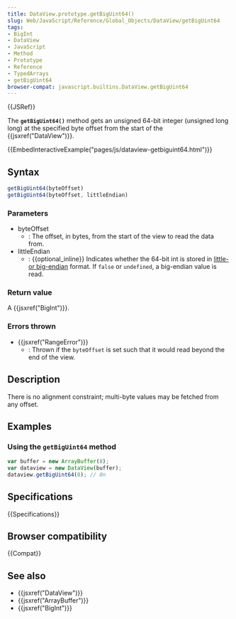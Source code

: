 ```yaml
---
title: DataView.prototype.getBigUint64()
slug: Web/JavaScript/Reference/Global_Objects/DataView/getBigUint64
tags:
- BigInt
- DataView
- JavaScript
- Method
- Prototype
- Reference
- TypedArrays
- getBigUint64
browser-compat: javascript.builtins.DataView.getBigUint64
---
```

{{JSRef}}

The **`getBigUint64()`** method gets an unsigned 64-bit integer (unsigned long
long) at the specified byte offset from the start of the
{{jsxref("DataView")}}.

{{EmbedInteractiveExample("pages/js/dataview-getbiguint64.html")}}

## Syntax

```js
getBigUint64(byteOffset)
getBigUint64(byteOffset, littleEndian)
```

### Parameters

*   byteOffset
    *   : The offset, in bytes, from the start of the view to read the data from.
*   littleEndian
    *   : {{optional_inline}} Indicates whether the 64-bit int is stored in
        [little- or big-endian](/en-US/docs/Glossary/Endianness) format. If `false`
        or `undefined`, a big-endian value is read.

### Return value

A {{jsxref("BigInt")}}.

### Errors thrown

*   {{jsxref("RangeError")}}
    *   : Thrown if the `byteOffset` is set such that it would read beyond the end
        of the view.

## Description

There is no alignment constraint; multi-byte values may be fetched from any
offset.

## Examples

### Using the `getBigUint64` method

```js
var buffer = new ArrayBuffer(8);
var dataview = new DataView(buffer);
dataview.getBigUint64(0); // 0n
```

## Specifications

{{Specifications}}

## Browser compatibility

{{Compat}}

## See also

*   {{jsxref("DataView")}}
*   {{jsxref("ArrayBuffer")}}
*   {{jsxref("BigInt")}}
